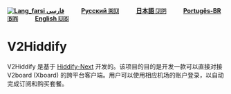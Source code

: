 <div dir="ltr">

[**![Lang_farsi](https://user-images.githubusercontent.com/125398461/234186932-52f1fa82-52c6-417f-8b37-08fe9250a55f.png) فارسی**](README_fa.md)&nbsp;&nbsp;&nbsp;&nbsp;&nbsp;&nbsp;&nbsp;&nbsp;&nbsp;&nbsp;[**Русский 🇷🇺**](README_ru.md)&nbsp;&nbsp;&nbsp;&nbsp;&nbsp;&nbsp;&nbsp;&nbsp;&nbsp;&nbsp;[**日本語 🇯🇵**](README_ja.md)&nbsp;&nbsp;&nbsp;&nbsp;&nbsp;&nbsp;&nbsp;&nbsp;&nbsp;&nbsp;[**Portugês-BR 🇧🇷**](README_br.md)&nbsp;&nbsp;&nbsp;&nbsp;&nbsp;&nbsp;&nbsp;&nbsp;&nbsp;&nbsp;[**English 🇺🇸**](README.md)
</div>




# V2Hiddify

V2Hiddify 是基于 [Hiddify-Next](https://github.com/hiddify/hiddify-next) 开发的。该项目的目的是开发一款可以直接对接 V2board (Xboard) 的跨平台客户端。用户可以使用相应机场的账户登录，以自动完成订阅和购买套餐。
